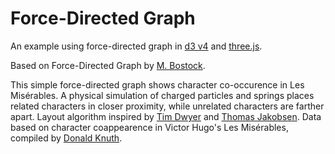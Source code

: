 # Force-Directed Graph

An example using force-directed graph in [d3 v4](https://github.com/d3/d3) and [three.js](https://github.com/mrdoob/three.js/).

Based on Force-Directed Graph by [M. Bostock](https://bl.ocks.org/mbostock/4062045).

This simple force-directed graph shows character co-occurence in Les Misérables. A physical simulation of charged particles and springs places related characters in closer proximity, while unrelated characters are farther apart. Layout algorithm inspired by [Tim Dwyer](http://www.csse.monash.edu.au/~tdwyer/) and [Thomas Jakobsen](http://web.archive.org/web/20080410171619/http://www.teknikus.dk/tj/gdc2001.htm). Data based on character coappearence in Victor Hugo's Les Misérables, compiled by [Donald Knuth](http://www-cs-faculty.stanford.edu/~uno/sgb.html).
